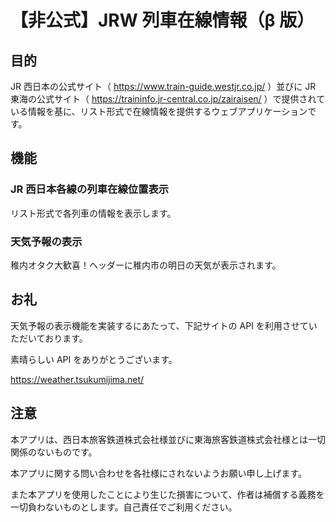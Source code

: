 # 【非公式】JRW 列車在線情報（β 版）

## 目的

JR 西日本の公式サイト（ https://www.train-guide.westjr.co.jp/ ）並びに JR 東海の公式サイト（ https://traininfo.jr-central.co.jp/zairaisen/ ）で提供されている情報を基に、リスト形式で在線情報を提供するウェブアプリケーションです。

## 機能

### JR 西日本各線の列車在線位置表示

リスト形式で各列車の情報を表示します。

### 天気予報の表示

稚内オタク大歓喜！ヘッダーに稚内市の明日の天気が表示されます。

## お礼

天気予報の表示機能を実装するにあたって、下記サイトの API を利用させていただいております。

素晴らしい API をありがとうございます。

https://weather.tsukumijima.net/

## 注意

本アプリは、西日本旅客鉄道株式会社様並びに東海旅客鉄道株式会社様とは一切関係のないものです。

本アプリに関する問い合わせを各社様にされないようお願い申し上げます。

また本アプリを使用したことにより生じた損害について、作者は補償する義務を一切負わないものとします。自己責任でご利用ください。
